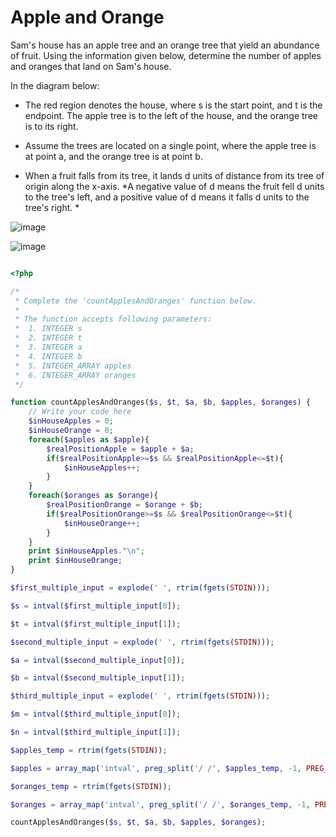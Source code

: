 # Apple and Orange

Sam's house has an apple tree and an orange tree that yield an abundance of fruit. Using the information given below, determine the number of apples and oranges that land on Sam's house.

In the diagram below:

* The red region denotes the house, where s is the start point, and t is the endpoint. The apple tree is to the left of the house, and the orange tree is to its right.

* Assume the trees are located on a single point, where the apple tree is at point a, and the orange tree is at point b.

* When a fruit falls from its tree, it lands d units of distance from its tree of origin along the x-axis. *A negative value of d means the fruit fell d units to the tree's left, and a positive value of d means it falls d units to the tree's right. *

![image](https://user-images.githubusercontent.com/23621801/182965335-7a144725-be24-4d07-ada2-49cb6f244248.png)

![image](https://user-images.githubusercontent.com/23621801/182965466-ec572436-d60b-4ab1-b2fd-2876223183fa.png)


```php

<?php

/*
 * Complete the 'countApplesAndOranges' function below.
 *
 * The function accepts following parameters:
 *  1. INTEGER s
 *  2. INTEGER t
 *  3. INTEGER a
 *  4. INTEGER b
 *  5. INTEGER_ARRAY apples
 *  6. INTEGER_ARRAY oranges
 */

function countApplesAndOranges($s, $t, $a, $b, $apples, $oranges) {
    // Write your code here
    $inHouseApples = 0;
    $inHouseOrange = 0;
    foreach($apples as $apple){
        $realPositionApple = $apple + $a;        
        if($realPositionApple>=$s && $realPositionApple<=$t){
            $inHouseApples++;
        }
    }
    foreach($oranges as $orange){
        $realPositionOrange = $orange + $b;
        if($realPositionOrange>=$s && $realPositionOrange<=$t){
            $inHouseOrange++;
        }
    }
    print $inHouseApples."\n";
    print $inHouseOrange;
}

$first_multiple_input = explode(' ', rtrim(fgets(STDIN)));

$s = intval($first_multiple_input[0]);

$t = intval($first_multiple_input[1]);

$second_multiple_input = explode(' ', rtrim(fgets(STDIN)));

$a = intval($second_multiple_input[0]);

$b = intval($second_multiple_input[1]);

$third_multiple_input = explode(' ', rtrim(fgets(STDIN)));

$m = intval($third_multiple_input[0]);

$n = intval($third_multiple_input[1]);

$apples_temp = rtrim(fgets(STDIN));

$apples = array_map('intval', preg_split('/ /', $apples_temp, -1, PREG_SPLIT_NO_EMPTY));

$oranges_temp = rtrim(fgets(STDIN));

$oranges = array_map('intval', preg_split('/ /', $oranges_temp, -1, PREG_SPLIT_NO_EMPTY));

countApplesAndOranges($s, $t, $a, $b, $apples, $oranges);


```
